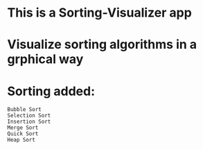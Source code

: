 # This is a Sorting-Visualizer app
# Visualize sorting algorithms in a grphical way
# Sorting added:
    Bubble Sort
    Selection Sort
    Insertion Sort
    Merge Sort
    Quick Sort
    Heap Sort
